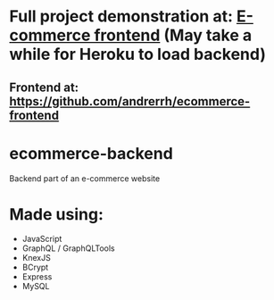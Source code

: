 # Full project demonstration at: [E-commerce frontend](https://dev.d22h4gsi7qcb2m.amplifyapp.com/) (May take a while for Heroku to load backend)

## Frontend at: https://github.com/andrerrh/ecommerce-frontend

# ecommerce-backend
Backend part of an e-commerce website

# Made using:
- JavaScript
- GraphQL / GraphQLTools
- KnexJS
- BCrypt
- Express
- MySQL
